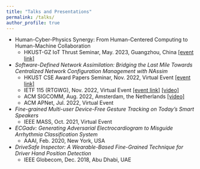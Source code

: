 ```yaml
---
title: "Talks and Presentations"
permalink: /talks/
author_profile: true
---
```


<!-- {% if site.talkmap_link == true %}

<p style="text-decoration:underline;"><a href="/talkmap.html">See a map of all the places I've given a talk!</a></p>

{% endif %}

{% for post in site.talks reversed %}
{% include archive-single-talk.html %}
{% endfor %} -->

- Human-Cyber-Physics Synergy: From Human-Centered Computing to Human-Machine Collaboration
  - HKUST-GZ IoT Thrust Seminar, May. 2023, Guangzhou, China [[event link]](https://mp.weixin.qq.com/s/hUb2uVfda-0A5nfbE5oLWw)
- _Software-Defined Network Assimilation: Bridging the Last Mile Towards Centralized Network Configuration Management with NAssim_
  - HKUST CSE Award Papers Seminar, Nov. 2022, Virtual Event [[event link]](https://calendar.hkust.edu.hk/events/computer-science-and-engineering-award-papers-online-seminar)
  - IETF 115 (RTGWG), Nov. 2022, Virtual Event [[event link]](https://datatracker.ietf.org/doc/agenda-115-rtgwg/) [[video]](https://www.youtube.com/watch?v=d7KYdd1XX8w&list=PLC86T-6ZTP5ji_vvPbmRjTek-OvYffv7a&index=115&ab_channel=IETF-InternetEngineeringTaskForce)
  - ACM SIGCOMM, Aug. 2022, Amsterdam, the Netherlands [[video]](https://www.youtube.com/watch?v=9wmZFbLiDC0&ab_channel=ACMSIGCOMM)
  - ACM APNet, Jul. 2022, Virtual Event
- _Fine-grained Multi-user Device-Free Gesture Tracking on Today’s Smart Speakers_
  - IEEE MASS, Oct. 2021, Virtual Event
- _ECGadv: Generating Adversarial Electrocardiogram to Misguide Arrhythmia Classification System_
  - AAAI, Feb. 2020, New York, USA
- _DriveSafe Inspector: A Wearable-Based Fine-Grained Technique for Driver Hand Position Detection_
  - IEEE Globecom, Dec. 2018, Abu Dhabi, UAE
